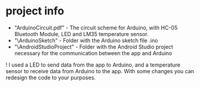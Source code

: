 # project info

*	"ArduinoCircuit.pdf" - The circuit scheme for Arduino, with HC-05 Bluetooth Module, LED and LM35 temperature sensor.
* 	"\ArduinoSketch"	- Folder with the Arduino sketch file .ino
*	"\AndroidStudioProject"	- Folder with the Android Studio project necessary for the communication between the app and Arduino

! I used a LED to send data from the app to Arduino, and a temperature sensor to receive data from Arduino to the app. With some changes you can redesign the code to your purposes.


